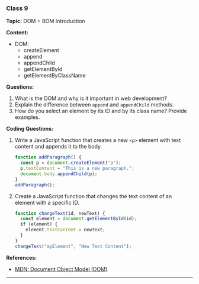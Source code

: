 ### Class 9

**Topic:** DOM + BOM Introduction

**Content:**

- DOM:
  - createElement
  - append
  - appendChild
  - getElementById
  - getElementByClassName

**Questions:**

1. What is the DOM and why is it important in web development?
2. Explain the difference between `append` and `appendChild` methods.
3. How do you select an element by its ID and by its class name? Provide examples.

**Coding Questions:**

1. Write a JavaScript function that creates a new `<p>` element with text content and appends it to the body.

   ```javascript
   function addParagraph() {
     const p = document.createElement("p");
     p.textContent = "This is a new paragraph.";
     document.body.appendChild(p);
   }
   addParagraph();
   ```

2. Create a JavaScript function that changes the text content of an element with a specific ID.
   ```javascript
   function changeText(id, newText) {
     const element = document.getElementById(id);
     if (element) {
       element.textContent = newText;
     }
   }
   changeText("myElement", "New Text Content");
   ```

**References:**

- [MDN: Document Object Model (DOM)](https://developer.mozilla.org/en-US/docs/Web/API/Document_Object_Model)

---
